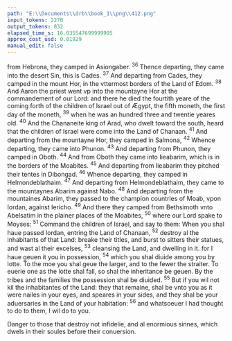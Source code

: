 ```yaml
---
path: "E:\\Documents\\drb\\book_1\\png\\412.png"
input_tokens: 2270
output_tokens: 832
elapsed_time_s: 16.035547699999995
approx_cost_usd: 0.01929
manual_edit: false
---
```

from Hebrona, they camped in Asiongaber. <sup>36</sup> Thence departing, they came into the desert Sin, this is Cades. <sup>37</sup> And departing from Cades, they camped in the mount Hor, in the vttermost borders of the Land of Edom. <sup>38</sup> And Aaron the priest went vp into the mountayne Hor at the commandement of our Lord: and there he died the fourtith yeare of the coming forth of the children of Israel out of Ægypt, the fifth moneth, the first day of the moneth, <sup>39</sup> when he was an hundred three and twentie yeares old. <sup>40</sup> And the Chananeite king of Arad, who dwelt toward the south, heard that the children of Israel were come into the Land of Chanaan. <sup>41</sup> And departing from the mountayne Hor, they camped in Salmona, <sup>42</sup> Whence departing, they came into Phunon. <sup>43</sup> And departing from Phunon, they camped in Oboth. <sup>44</sup> And from Oboth they came into Iieabarim, which is in the borders of the Moabites. <sup>45</sup> And departing from Iieabarim they pitched their tentes in Dibongad. <sup>46</sup> Whence departing, they camped in Helmondeblathaim. <sup>47</sup> And departing from Helmondeblathaim, they came to the mountaynes Abarim against Nabo. <sup>48</sup> And departing from the mountaines Abarim, they passed to the champion countries of Moab, vpon Iordan, against Iericho. <sup>49</sup> And there they camped from Bethsimoth vnto Abelsatim in the plainer places of the Moabites, <sup>50</sup> where our Lord spake to Moyses: <sup>51</sup> Command the children of Israel, and say to them: When you shal haue passed Iordan, entring the Land of Chanaan, <sup>52</sup> destroy al the inhabitants of that Land: breake their titles, and burst to sitters their statues, and wast al their excelses, <sup>53</sup> cleansing the Land, and dwelling in it. for I haue geuen it you in possession, <sup>54</sup> which you shal diuide among you by lotte. To the moe you shal geue the larger, and to the fewer the straiter. To euerie one as the lotte shal fall, so shal the inheritance be geuen. By the tribes and the families the possession shal be diuided. <sup>55</sup> But if you wil not kil the inhabitantes of the Land: they that remaine, shal be vnto you as it were nailes in your eyes, and speares in your sides, and they shal be your aduersaries in the Land of your habitation: <sup>56</sup> and whatsoeuer I had thought to do to them, I wil do to you.

<aside>Danger to those that destroy not infidelie, and al enormious sinnes, which dwels in their soules before their conuersion.</aside>

[^1]: NVMERI.

[^2]: 42. Mansions.